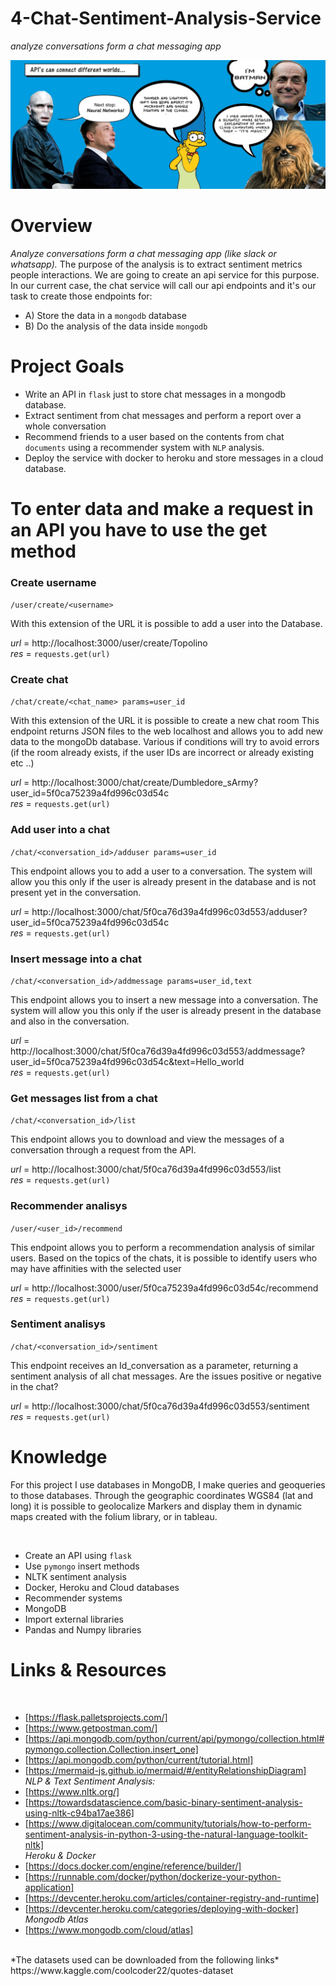 # 4-Chat-Sentiment-Analysis-Service
*analyze conversations form a chat messaging app*

<img src="/inputs/image.jpeg">

# Overview
*Analyze conversations form a chat messaging app (like slack or whatsapp).* 
The purpose of the analysis is to extract sentiment metrics people interactions.
We are going to create an api service for this purpose. In our current case, the chat service will call our api
endpoints and it's our task to create those endpoints for:
​
- A) Store the data in a `mongodb` database
- B) Do the analysis of the data inside `mongodb`


# Project Goals

- Write an API in `flask` just to store chat messages in a mongodb database.
- Extract sentiment from chat messages and perform a report over a whole conversation
- Recommend friends to a user based on the contents from chat `documents` using a recommender system with `NLP` analysis.
- Deploy the service with docker to heroku and store messages in a cloud database.
​

# To enter data and make a request in an API you have to use the get method

### Create username
`/user/create/<username>`

With this extension of the URL it is possible to add a user into the Database.

*url* = http://localhost:3000/user/create/Topolino<br/>
*res* = `requests.get(url)`

### Create chat
`/chat/create/<chat_name> params=user_id` 

With this extension of the URL it is possible to create a new chat room
This endpoint returns JSON files to the web localhost and allows you to add new data to the mongoDb database. 
Various if conditions will try to avoid errors (if the room already exists, if the user IDs are incorrect or already existing etc ..)

*url* = http://localhost:3000/chat/create/Dumbledore_sArmy?user_id=5f0ca75239a4fd996c03d54c<br/>
*res* = `requests.get(url)`

### Add user into a chat
`/chat/<conversation_id>/adduser params=user_id` 

This endpoint allows you to add a user to a conversation.
The system will allow you this only if the user is already present in the database and is not present yet in the conversation.

*url* = http://localhost:3000/chat/5f0ca76d39a4fd996c03d553/adduser?user_id=5f0ca75239a4fd996c03d54c<br/>
*res* = `requests.get(url)`

### Insert message into a chat
`/chat/<conversation_id>/addmessage params=user_id,text`

This endpoint allows you to insert a new message into a conversation.
The system will allow you this only if the user is already present in the database and also in the conversation.

*url* = http://localhost:3000/chat/5f0ca76d39a4fd996c03d553/addmessage?user_id=5f0ca75239a4fd996c03d54c&text=Hello_world<br/>
*res* = `requests.get(url)`

### Get messages list from a chat
`/chat/<conversation_id>/list`

This endpoint allows you to download and view the messages of a conversation through a request from the API.

*url* =  http://localhost:3000/chat/5f0ca76d39a4fd996c03d553/list<br/>
*res* = `requests.get(url)`

### Recommender analisys
`/user/<user_id>/recommend`

This endpoint allows you to perform a recommendation analysis of similar users.
Based on the topics of the chats, it is possible to identify users who may have affinities with the selected user

*url* =  http://localhost:3000/user/5f0ca75239a4fd996c03d54c/recommend<br/>
*res* = `requests.get(url)`

### Sentiment analisys
`/chat/<conversation_id>/sentiment`

This endpoint receives an Id_conversation as a parameter, returning a sentiment analysis of all chat messages.
Are the issues positive or negative in the chat?

*url* =  http://localhost:3000/chat/5f0ca76d39a4fd996c03d553/sentiment<br/>
*res* = `requests.get(url)`



# Knowledge

For this project I use databases in MongoDB, I make queries and geoqueries to those databases. 
Through the geographic coordinates WGS84 (lat and long) it is possible to geolocalize Markers and display them in dynamic maps created with the folium library, or in tableau.



​
* Create an API using `flask`
* Use `pymongo` insert methods
* NLTK sentiment analysis
* Docker, Heroku and Cloud databases
* Recommender systems
* MongoDB
* Import external libraries
* Pandas and Numpy libraries


# Links & Resources

​<br/>
- [https://flask.palletsprojects.com/]
- [https://www.getpostman.com/]
- [https://api.mongodb.com/python/current/api/pymongo/collection.html#pymongo.collection.Collection.insert_one]
- [https://api.mongodb.com/python/current/tutorial.html]
- [https://mermaid-js.github.io/mermaid/#/entityRelationshipDiagram]
​<br/>
*NLP & Text Sentiment Analysis:*
​<br/>
- [https://www.nltk.org/]
- [https://towardsdatascience.com/basic-binary-sentiment-analysis-using-nltk-c94ba17ae386]
- [https://www.digitalocean.com/community/tutorials/how-to-perform-sentiment-analysis-in-python-3-using-the-natural-language-toolkit-nltk]
​<br/>
*Heroku & Docker*
​<br/>
- [<https://docs.docker.com/engine/reference/builder/]>
- [<https://runnable.com/docker/python/dockerize-your-python-application]>
- [<https://devcenter.heroku.com/articles/container-registry-and-runtime]>
- [<https://devcenter.heroku.com/categories/deploying-with-docker]>
​<br/>
*Mongodb Atlas*
​<br/>
- [<https://www.mongodb.com/cloud/atlas]>
<br/>
*The datasets used can be downloaded from the following links*
<br/>
https://www.kaggle.com/coolcoder22/quotes-dataset

